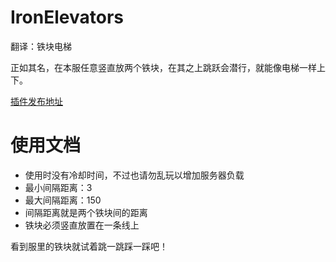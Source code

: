 # IronElevators
翻译：铁块电梯

正如其名，在本服任意竖直放两个铁块，在其之上跳跃会潜行，就能像电梯一样上下。

[插件发布地址](https://www.spigotmc.org/resources/ironelevators-1-4-6-1-20-x.19451/)

# 使用文档
- 使用时没有冷却时间，不过也请勿乱玩以增加服务器负载
- 最小间隔距离：3
- 最大间隔距离：150
- 间隔距离就是两个铁块间的距离
- 铁块必须竖直放置在一条线上

看到服里的铁块就试着跳一跳踩一踩吧！